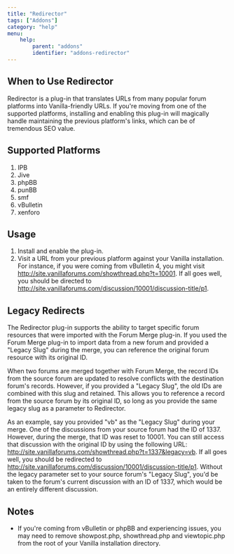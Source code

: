 ```yaml
---
title: "Redirector"
tags: ["Addons"]
category: "help"
menu:
    help:
        parent: "addons"
        identifier: "addons-redirector"
---
```


## When to Use Redirector

Redirector is a plug-in that translates URLs from many popular forum platforms into Vanilla-friendly URLs.  If you're moving from one of the supported platforms, installing and enabling this plug-in will magically handle maintaining the previous platform's links, which can be of tremendous SEO value.

## Supported Platforms

1. IPB
2. Jive
3. phpBB
4. punBB
5. smf
6. vBulletin
7. xenforo

## Usage
1. Install and enable the plug-in.
2. Visit a URL from your previous platform against your Vanilla installation.  For instance, if you were coming from vBulletin 4, you might visit http://site.vanillaforums.com/showthread.php?t=10001.  If all goes well, you should be directed to http://site.vanillaforums.com/discussion/10001/discussion-title/p1.

## Legacy Redirects
The Redirector plug-in supports the ability to target specific forum resources that were imported with the Forum Merge plug-in.  If you used the Forum Merge plug-in to import data from a new forum and provided a "Legacy Slug" during the merge, you can reference the original forum resource with its original ID.

When two forums are merged together with Forum Merge, the record IDs from the source forum are updated to resolve conflicts with the destination forum's records.  However, if you provided a "Legacy Slug", the old IDs are combined with this slug and retained.  This allows you to reference a record from the source forum by its original ID, so long as you provide the same legacy slug as a parameter to Redirector.

As an example, say you provided "vb" as the "Legacy Slug" during your merge.  One of the discussions from your source forum had the ID of 1337.  However, during the merge, that ID was reset to 10001.  You can still access that discussion with the original ID by using the following URL: http://site.vanillaforums.com/showthread.php?t=1337&legacy=vb.  If all goes well, you should be redirected to http://site.vanillaforums.com/discussion/10001/discussion-title/p1.  Without the legacy parameter set to your source forum's "Legacy Slug", you'd be taken to the forum's current discussion with an ID of 1337, which would be an entirely different discussion.

## Notes
* If you're coming from vBulletin or phpBB and experiencing issues, you may need to remove showpost.php, showthread.php and viewtopic.php from the root of your Vanilla installation directory.
